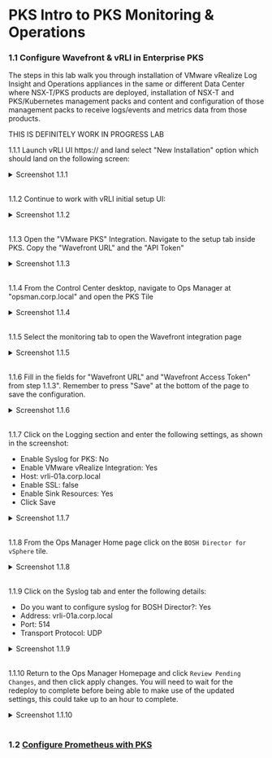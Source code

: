 # PKS Intro to PKS Monitoring & Operations

### 1.1 Configure Wavefront & vRLI in Enterprise PKS

The steps in this lab walk you through installation of VMware vRealize Log Insight and Operations appliances in the same or different Data Center where NSX-T/PKS products are deployed, installation of NSX-T and PKS/Kubernetes management packs and content and configuration of those management packs to receive logs/events and metrics data from those products.

THIS IS DEFINITELY WORK IN PROGRESS LAB

1.1.1 Launch vRLI UI https://<IP of vRLI server> and land select "New Installation" option which should land on the following screen:

<details><summary>Screenshot 1.1.1</summary>
<img src="Images/vrli1.png">
</details>
<br/>

1.1.2 Continue to work with vRLI initial setup UI:

<details><summary>Screenshot 1.1.2</summary>
<img src="Images/vrli2.png">
</details>
<br/>

1.1.3 Open the "VMware PKS" Integration. Navigate to the setup tab inside PKS. Copy the "Wavefront URL" and the "API Token"

<details><summary>Screenshot 1.1.3</summary>
<img src="Images/vrli3.png">
</details>
<br/>

1.1.4 From the Control Center desktop, navigate to Ops Manager at "opsman.corp.local" and open the PKS Tile

<details><summary>Screenshot 1.1.4</summary>
<img src="Images/vrli4.png">
</details>
<br/>

1.1.5 Select the monitoring tab to open the Wavefront integration page

<details><summary>Screenshot 1.1.5</summary>
<img src="Images/vrli5.png">
</details>
<br/>

1.1.6 Fill in the fields for "Wavefront URL" and "Wavefront Access Token" from step 1.1.3". Remember to press "Save" at the bottom of the page to save the configuration.

<details><summary>Screenshot 1.1.6</summary>
<img src="Images/vrli6.png">
</details>
<br/>

1.1.7 Click on the Logging section and enter the following settings, as shown in the screenshot:

- Enable Syslog for PKS: No
- Enable VMware vRealize Integration: Yes
 - Host: vrli-01a.corp.local
 - Enable SSL: false
 - Enable Sink Resources: Yes
- Click Save

<details><summary>Screenshot 1.1.7</summary>
<img src="Images/7.png">
</details>
<br/>

1.1.8 From the Ops Manager Home page click on the `BOSH Director for vSphere` tile.

<details><summary>Screenshot 1.1.8</summary>
<img src="Images/8.png">
</details>
<br/>

1.1.9 Click on the Syslog tab and enter the following details:

- Do you want to configure syslog for BOSH Director?: Yes
- Address: vrli-01a.corp.local
- Port: 514
- Transport Protocol: UDP

<details><summary>Screenshot 1.1.9</summary>
<img src="Images/9.png">
</details>
<br/>

1.1.10 Return to the Ops Manager Homepage and click `Review Pending Changes`, and then click apply changes. You will need to wait for the redeploy to complete before being able to make use of the updated settings, this could take up to an hour to complete.

<details><summary>Screenshot 1.1.10</summary>
<img src="Images/10.png">
</details>
<br/>

### 1.2 [Configure Prometheus with PKS](https://github.com/CNA-Tech/Apps-on-PKS/tree/master/prometheus)
